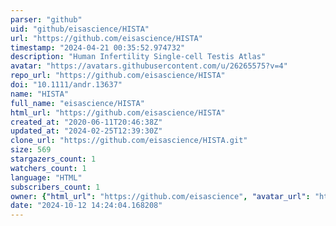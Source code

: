 ```yaml
---
parser: "github"
uid: "github/eisascience/HISTA"
url: "https://github.com/eisascience/HISTA"
timestamp: "2024-04-21 00:35:52.974732"
description: "Human Infertility Single-cell Testis Atlas"
avatar: "https://avatars.githubusercontent.com/u/26265575?v=4"
repo_url: "https://github.com/eisascience/HISTA"
doi: "10.1111/andr.13637"
name: "HISTA"
full_name: "eisascience/HISTA"
html_url: "https://github.com/eisascience/HISTA"
created_at: "2020-06-11T20:46:38Z"
updated_at: "2024-02-25T12:39:30Z"
clone_url: "https://github.com/eisascience/HISTA.git"
size: 569
stargazers_count: 1
watchers_count: 1
language: "HTML"
subscribers_count: 1
owner: {"html_url": "https://github.com/eisascience", "avatar_url": "https://avatars.githubusercontent.com/u/26265575?v=4", "login": "eisascience", "type": "User"}
date: "2024-10-12 14:24:04.168208"
---
```

